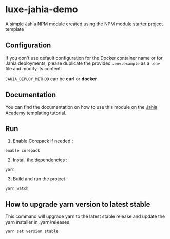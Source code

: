 # luxe-jahia-demo

A simple Jahia NPM module created using the NPM module starter project template

## Configuration

If you don't use default configuration for the Docker container name or for Jahia deployments, please duplicate the provided `.env.example` as a `.env` file and modify its content.

`JAHIA_DEPLOY_METHOD` can be **curl** or **docker**

## Documentation

You can find the documentation on how to use this module on the [Jahia Academy](https://academy.jahia.com/get-started/developers/templating) templating tutorial.

## Run

1) Enable Corepack if needed : 

`enable corepack`

2) Install the dependencies :

``yarn``

3) Build and run the project :

``yarn watch``

## How to upgrade yarn version to latest stable

This command will upgrade yarn  to the latest stable release and update the yarn installer in .yarn/releases

``yarn set version stable``
